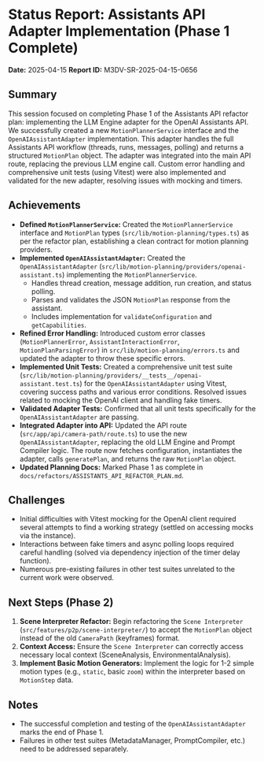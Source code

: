 # Status Report: Assistants API Adapter Implementation (Phase 1 Complete)

**Date:** 2025-04-15
**Report ID:** M3DV-SR-2025-04-15-0656

## Summary
This session focused on completing Phase 1 of the Assistants API refactor plan: implementing the LLM Engine adapter for the OpenAI Assistants API. We successfully created a new `MotionPlannerService` interface and the `OpenAIAssistantAdapter` implementation. This adapter handles the full Assistants API workflow (threads, runs, messages, polling) and returns a structured `MotionPlan` object. The adapter was integrated into the main API route, replacing the previous LLM engine call. Custom error handling and comprehensive unit tests (using Vitest) were also implemented and validated for the new adapter, resolving issues with mocking and timers.

## Achievements
*   **Defined `MotionPlannerService`:** Created the `MotionPlannerService` interface and `MotionPlan` types (`src/lib/motion-planning/types.ts`) as per the refactor plan, establishing a clean contract for motion planning providers.
*   **Implemented `OpenAIAssistantAdapter`:** Created the `OpenAIAssistantAdapter` (`src/lib/motion-planning/providers/openai-assistant.ts`) implementing the `MotionPlannerService`.
    *   Handles thread creation, message addition, run creation, and status polling.
    *   Parses and validates the JSON `MotionPlan` response from the assistant.
    *   Includes implementation for `validateConfiguration` and `getCapabilities`.
*   **Refined Error Handling:** Introduced custom error classes (`MotionPlannerError`, `AssistantInteractionError`, `MotionPlanParsingError`) in `src/lib/motion-planning/errors.ts` and updated the adapter to throw these specific errors.
*   **Implemented Unit Tests:** Created a comprehensive unit test suite (`src/lib/motion-planning/providers/__tests__/openai-assistant.test.ts`) for the `OpenAIAssistantAdapter` using Vitest, covering success paths and various error conditions. Resolved issues related to mocking the OpenAI client and handling fake timers.
*   **Validated Adapter Tests:** Confirmed that all unit tests specifically for the `OpenAIAssistantAdapter` are passing.
*   **Integrated Adapter into API:** Updated the API route (`src/app/api/camera-path/route.ts`) to use the new `OpenAIAssistantAdapter`, replacing the old LLM Engine and Prompt Compiler logic. The route now fetches configuration, instantiates the adapter, calls `generatePlan`, and returns the raw `MotionPlan` object.
*   **Updated Planning Docs:** Marked Phase 1 as complete in `docs/refactors/ASSISTANTS_API_REFACTOR_PLAN.md`.

## Challenges
*   Initial difficulties with Vitest mocking for the OpenAI client required several attempts to find a working strategy (settled on accessing mocks via the instance).
*   Interactions between fake timers and async polling loops required careful handling (solved via dependency injection of the timer delay function).
*   Numerous pre-existing failures in other test suites unrelated to the current work were observed.

## Next Steps (Phase 2)
1.  **Scene Interpreter Refactor:** Begin refactoring the `Scene Interpreter` (`src/features/p2p/scene-interpreter/`) to accept the `MotionPlan` object instead of the old `CameraPath` (keyframes) format.
2.  **Context Access:** Ensure the `Scene Interpreter` can correctly access necessary local context (SceneAnalysis, EnvironmentalAnalysis).
3.  **Implement Basic Motion Generators:** Implement the logic for 1-2 simple motion types (e.g., `static`, basic `zoom`) within the interpreter based on `MotionStep` data.

## Notes
*   The successful completion and testing of the `OpenAIAssistantAdapter` marks the end of Phase 1.
*   Failures in other test suites (MetadataManager, PromptCompiler, etc.) need to be addressed separately. 